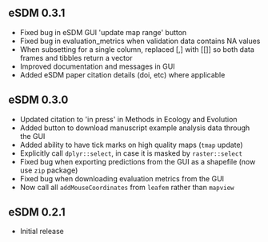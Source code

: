 ## eSDM 0.3.1
* Fixed bug in eSDM GUI 'update map range' button
* Fixed bug in evaluation_metrics when validation data contains NA values
* When subsetting for a single column, replaced [,] with [[]] so both data frames and tibbles return a vector
* Improved documentation and messages in GUI
* Added eSDM paper citation details (doi, etc) where applicable

## eSDM 0.3.0
* Updated citation to 'in press' in Methods in Ecology and Evolution
* Added button to download manuscript example analysis data through the GUI
* Added ability to have tick marks on high quality maps (`tmap` update)
* Explicitly call `dplyr::select`, in case it is masked by `raster::select`
* Fixed bug when exporting predictions from the GUI as a shapefile (now use `zip` package)
* Fixed bug when downloading evaluation metrics from the GUI
* Now call all `addMouseCoordinates` from `leafem` rather than `mapview`

## eSDM 0.2.1
* Initial release

